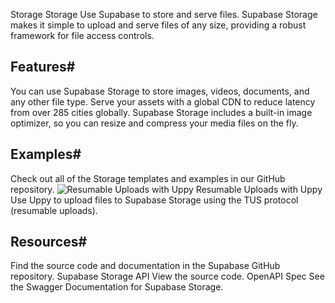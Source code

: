 Storage
Storage
Use Supabase to store and serve files.
Supabase Storage makes it simple to upload and serve files of any size, providing a robust framework for file access controls.
## Features#
You can use Supabase Storage to store images, videos, documents, and any other file type. Serve your assets with a global CDN to reduce latency from over 285 cities globally. Supabase Storage includes a built-in image optimizer, so you can resize and compress your media files on the fly.
## Examples#
Check out all of the Storage templates and examples in our GitHub repository.
![Resumable Uploads with Uppy](https://supabase.com/docs/img/icons/github-icon-light.svg)
Resumable Uploads with Uppy
Use Uppy to upload files to Supabase Storage using the TUS protocol (resumable uploads).
## Resources#
Find the source code and documentation in the Supabase GitHub repository.
Supabase Storage API
View the source code.
OpenAPI Spec
See the Swagger Documentation for Supabase Storage.
